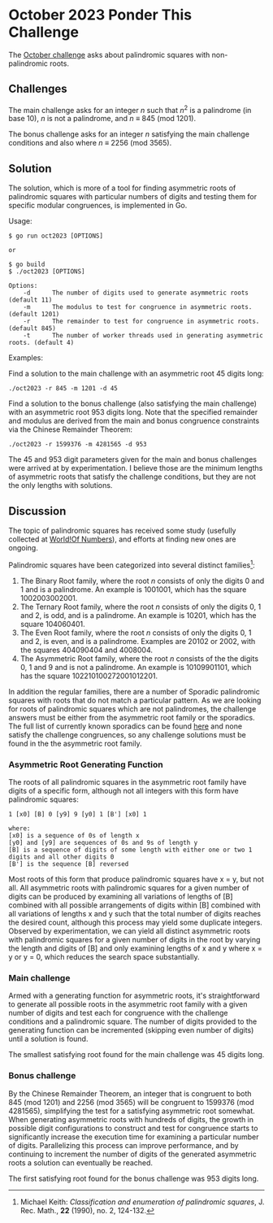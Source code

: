 # October 2023 Ponder This Challenge
The [October challenge](https://research.ibm.com/haifa/ponderthis/challenges/October2023.html) asks about palindromic squares with non-palindromic roots.

## Challenges

The main challenge asks for an integer *n* such that *n*<sup>2</sup> is a palindrome (in base 10), *n* is not a palindrome, and *n* ≡ 845 (mod 1201).

The bonus challenge asks for an integer *n* satisfying the main challenge conditions and also where *n* ≡ 2256 (mod 3565).

## Solution

The solution, which is more of a tool for finding asymmetric roots of palindromic squares with particular numbers of digits and testing them for specific modular congruences, is implemented in Go.

Usage:

	$ go run oct2023 [OPTIONS]
	
	or 
	
	$ go build
	$ ./oct2023 [OPTIONS]
	
	Options:
		-d		The number of digits used to generate asymmetric roots (default 11)
		-m		The modulus to test for congruence in asymmetric roots. (default 1201)
		-r		The remainder to test for congruence in asymmetric roots. (default 845)
		-t		The number of worker threads used in generating asymmetric roots. (default 4)
		
Examples:
	
Find a solution to the main challenge with an asymmetric root 45 digits long:
	
	./oct2023 -r 845 -m 1201 -d 45

Find a solution to the bonus challenge (also satisfying the main challenge) with an asymmetric root 953 digits long. Note that the specified remainder and modulus are derived from the main and bonus congruence constraints via the Chinese Remainder Theorem:
	
	./oct2023 -r 1599376 -m 4281565 -d 953
	
The 45 and 953 digit parameters given for the main and bonus challenges were arrived at by experimentation. I believe those are the minimum lengths of asymmetric roots that satisfy the challenge conditions, but they are not the only lengths with solutions.
	
## Discussion

The topic of palindromic squares has received some study (usefully collected at [World!Of Numbers](https://www.worldofnumbers.com/square.htm)), and efforts at finding new ones are ongoing. 

Palindromic squares have been categorized into several distinct families[^1]:

1. The Binary Root family, where the root *n* consists of only the digits 0 and 1 and is a palindrome. An example is 1001001, which has the square 1002003002001.
2. The Ternary Root family, where the root *n* consists of only the digits 0, 1 and 2, is odd, and is a palindrome. An example is 10201, which has the square 104060401.
3. The Even Root family, where the root *n* consists of only the digits 0, 1 and 2, is even, and is a palindrome. Examples are 20102 or 2002, with the squares 404090404 and 4008004.
4. The Asymmetric Root family, where the root *n* consists of the the digits 0, 1 and 9 and is not a palindrome. An example is 10109901101, which has the square 102210100272001012201.

In addition the regular families, there are a number of Sporadic palindromic squares with roots that do not match a particular pattern. As we are looking for roots of palindromic squares which are not palindromes, the challenge answers must be either from the asymmetric root family or the sporadics. The full list of currently known sporadics can be found [here](https://www.worldofnumbers.com/Plain%20Text%20SSP.txt) and none satisfy the challenge congruences, so any challenge solutions must be found in the the asymmetric root family.

### Asymmetric Root Generating Function

The roots of all palindromic squares in the asymmetric root family have digits of a specific form, although not all integers with this form have palindromic squares:

	1 [x0] [B] 0 [y9] 9 [y0] 1 [B'] [x0] 1

	where:
	[x0] is a sequence of 0s of length x
	[y0] and [y9] are sequences of 0s and 9s of length y
	[B] is a sequence of digits of some length with either one or two 1 digits and all other digits 0 
	[B'] is the sequence [B] reversed
	
Most roots of this form that produce palindromic squares have x = y, but not all. All asymmetric roots with palindromic squares for a given number of digits can be produced by examining all variations of lengths of [B] combined with all possible arrangements of digits within [B] combined with all variations of lengths x and y such that the total number of digits reaches the desired count, although this process may yield some duplicate integers. Observed by experimentation, we can yield all distinct asymmetric roots with palindromic squares for a given number of digits in the root by varying the length and digits of [B] and only examining lengths of x and y where x = y or y = 0, which reduces the search space substantially.

### Main challenge

Armed with a generating function for asymmetric roots, it's straightforward to generate all possible roots in the asymmetric root family with a given number of digits and test each for congruence with the challenge conditions and a palindromic square. The number of digits provided to the generating function can be incremented (skipping even number of digits) until a solution is found.

The smallest satisfying root found for the main challenge was 45 digits long.

### Bonus challenge

By the Chinese Remainder Theorem, an integer that is congruent to both 845 (mod 1201) and 2256 (mod 3565) will be congruent to 1599376 (mod 4281565), simplifying the test for a satisfying asymmetric root somewhat. When generating asymmetric roots with hundreds of digits, the growth in possible digit configurations to construct and test for congruence starts to significantly increase the execution time for examining a particular number of digits. Parallelizing this process can improve performance, and by continuing to increment the number of digits of the generated asymmetric roots a solution can eventually be reached.

The first satisfying root found for the bonus challenge was 953 digits long.

[^1]: Michael Keith: *Classification and enumeration of palindromic squares*, J. Rec. Math., **22** (1990), no. 2, 124-132.
